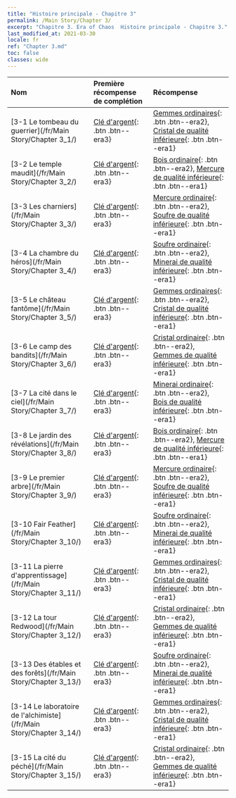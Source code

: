 ```yaml
---
title: "Histoire principale - Chapitre 3"
permalink: /Main Story/Chapter 3/
excerpt: "Chapitre 3. Era of Chaos  Histoire principale - Chapitre 3."
last_modified_at: 2021-03-30
locale: fr
ref: "Chapter 3.md"
toc: false
classes: wide
---
```


  | Nom |  Première récompense de complétion | Récompense |
  |:------------|:------------|:------------| 
  | [3-1 Le tombeau du guerrier](/fr/Main Story/Chapter 3_1/) | [Clé d'argent](/fr/Items/con_693/){: .btn .btn--era3} | [Gemmes ordinaires](/fr/Items/mat_10/){: .btn .btn--era2}, [Cristal de qualité inférieure](/fr/Items/mat_5/){: .btn .btn--era1} |
  | [3-2 Le temple maudit](/fr/Main Story/Chapter 3_2/) | [Clé d'argent](/fr/Items/con_693/){: .btn .btn--era3} | [Bois ordinaire](/fr/Items/mat_7/){: .btn .btn--era2}, [Mercure de qualité inférieure](/fr/Items/mat_2/){: .btn .btn--era1} |
  | [3-3 Les charniers](/fr/Main Story/Chapter 3_3/) | [Clé d'argent](/fr/Items/con_693/){: .btn .btn--era3} | [Mercure ordinaire](/fr/Items/mat_8/){: .btn .btn--era2}, [Soufre de qualité inférieure](/fr/Items/mat_3/){: .btn .btn--era1} |
  | [3-4 La chambre du héros](/fr/Main Story/Chapter 3_4/) | [Clé d'argent](/fr/Items/con_693/){: .btn .btn--era3} | [Soufre ordinaire](/fr/Items/mat_9/){: .btn .btn--era2}, [Minerai de qualité inférieure](/fr/Items/mat_1/){: .btn .btn--era1} |
  | [3-5 Le château fantôme](/fr/Main Story/Chapter 3_5/) | [Clé d'argent](/fr/Items/con_693/){: .btn .btn--era3} | [Gemmes ordinaires](/fr/Items/mat_10/){: .btn .btn--era2}, [Cristal de qualité inférieure](/fr/Items/mat_5/){: .btn .btn--era1} |
  | [3-6 Le camp des bandits](/fr/Main Story/Chapter 3_6/) | [Clé d'argent](/fr/Items/con_693/){: .btn .btn--era3} | [Cristal ordinaire](/fr/Items/mat_11/){: .btn .btn--era2}, [Gemmes de qualité inférieure](/fr/Items/mat_4/){: .btn .btn--era1} |
  | [3-7 La cité dans le ciel](/fr/Main Story/Chapter 3_7/) | [Clé d'argent](/fr/Items/con_693/){: .btn .btn--era3} | [Minerai ordinaire](/fr/Items/mat_6/){: .btn .btn--era2}, [Bois de qualité inférieure](/fr/Items/mat_1/){: .btn .btn--era1} |
  | [3-8 Le jardin des révélations](/fr/Main Story/Chapter 3_8/) | [Clé d'argent](/fr/Items/con_693/){: .btn .btn--era3} | [Bois ordinaire](/fr/Items/mat_7/){: .btn .btn--era2}, [Mercure de qualité inférieure](/fr/Items/mat_2/){: .btn .btn--era1} |
  | [3-9 Le premier arbre](/fr/Main Story/Chapter 3_9/) | [Clé d'argent](/fr/Items/con_693/){: .btn .btn--era3} | [Mercure ordinaire](/fr/Items/mat_8/){: .btn .btn--era2}, [Soufre de qualité inférieure](/fr/Items/mat_3/){: .btn .btn--era1} |
  | [3-10 Fair Feather](/fr/Main Story/Chapter 3_10/) | [Clé d'argent](/fr/Items/con_693/){: .btn .btn--era3} | [Soufre ordinaire](/fr/Items/mat_9/){: .btn .btn--era2}, [Minerai de qualité inférieure](/fr/Items/mat_1/){: .btn .btn--era1} |
  | [3-11 La pierre d'apprentissage](/fr/Main Story/Chapter 3_11/) | [Clé d'argent](/fr/Items/con_693/){: .btn .btn--era3} | [Gemmes ordinaires](/fr/Items/mat_10/){: .btn .btn--era2}, [Cristal de qualité inférieure](/fr/Items/mat_5/){: .btn .btn--era1} |
  | [3-12 La tour Redwood](/fr/Main Story/Chapter 3_12/) | [Clé d'argent](/fr/Items/con_693/){: .btn .btn--era3} | [Cristal ordinaire](/fr/Items/mat_11/){: .btn .btn--era2}, [Gemmes de qualité inférieure](/fr/Items/mat_4/){: .btn .btn--era1} |
  | [3-13 Des étables et des forêts](/fr/Main Story/Chapter 3_13/) | [Clé d'argent](/fr/Items/con_693/){: .btn .btn--era3} | [Soufre ordinaire](/fr/Items/mat_9/){: .btn .btn--era2}, [Minerai de qualité inférieure](/fr/Items/mat_1/){: .btn .btn--era1} |
  | [3-14 Le laboratoire de l'alchimiste](/fr/Main Story/Chapter 3_14/) | [Clé d'argent](/fr/Items/con_693/){: .btn .btn--era3} | [Gemmes ordinaires](/fr/Items/mat_10/){: .btn .btn--era2}, [Cristal de qualité inférieure](/fr/Items/mat_5/){: .btn .btn--era1} |
  | [3-15 La cité du péché](/fr/Main Story/Chapter 3_15/) | [Clé d'argent](/fr/Items/con_693/){: .btn .btn--era3} | [Cristal ordinaire](/fr/Items/mat_11/){: .btn .btn--era2}, [Gemmes de qualité inférieure](/fr/Items/mat_4/){: .btn .btn--era1} |

